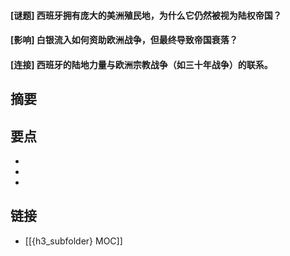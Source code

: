 #### [谜题] 西班牙拥有庞大的美洲殖民地，为什么它仍然被视为陆权帝国？


#### [影响] 白银流入如何资助欧洲战争，但最终导致帝国衰落？


#### [连接] 西班牙的陆地力量与欧洲宗教战争（如三十年战争）的联系。


## 摘要


## 要点

- 
- 
- 

## 链接

- [[{h3_subfolder} MOC]]
